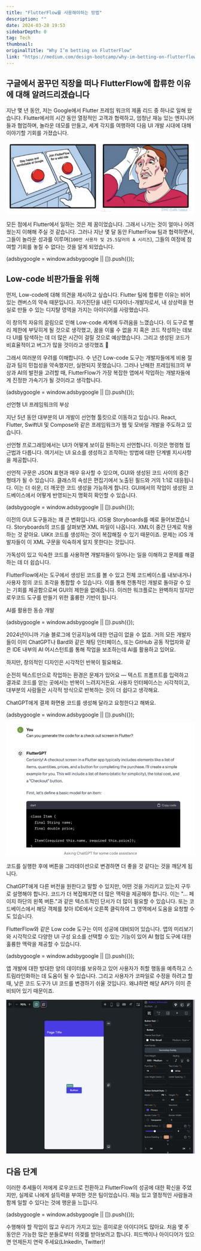 ```yaml
---
title: "FlutterFlow를 사용해야하는 방법"
description: ""
date: 2024-03-28 19:53
sidebarDepth: 0
tag: Tech
thumbnail: 
originalTitle: "Why I’m betting on FlutterFlow"
link: "https://medium.com/design-bootcamp/why-im-betting-on-flutterflow-5be09b551a70"
---
```



## 구글에서 꿈꾸던 직장을 떠나 FlutterFlow에 합류한 이유에 대해 알려드리겠습니다

지난 몇 년 동안, 저는 Google에서 Flutter 프레임 워크의 제품 리드 중 하나로 일해 왔습니다. Flutter에서의 시간 동안 열정적인 고객과 협력하고, 엄청난 재능 있는 엔지니어들과 협업하며, 놀라운 데모를 만들고, 세계 각지를 여행하여 다음 UI 개발 시대에 대해 이야기할 기회를 가졌습니다.

![이미지](./img/WhyImbettingonFlutterFlow_0.png)

모든 점에서 Flutter에서 일하는 것은 제 꿈이었습니다. 그래서 나가는 것이 얼마나 어려웠는지 이해해 주실 것 같습니다. 그러나 지난 몇 달 동안 FlutterFlow 팀과 협력하면서, 그들이 놀라운 성과를 이루며(`100만 사용자 및 25.5달러의 A 시리즈`), 그들의 여정에 참여할 기회를 놓칠 수 없다는 것을 알게 되었습니다.

<!-- ui-log 수평형 -->
<ins class="adsbygoogle"
  style="display:block"
  data-ad-client="ca-pub-4877378276818686"
  data-ad-slot="9743150776"
  data-ad-format="auto"
  data-full-width-responsive="true"></ins>
<component is="script">
(adsbygoogle = window.adsbygoogle || []).push({});
</component>

## Low-code 비판가들을 위해

먼저, Low-code에 대해 의견을 제시하고 싶습니다. Flutter 팀에 합류한 이유는 비어 있는 캔버스의 약속 때문입니다. 자가진단을 내린 디자이너-개발자로서, 내 상상력을 현실로 만들 수 있는 디지턀 영역을 가지는 아이디어를 사랑했습니다.

이 창의적 자유의 끌림으로 인해 Low-code 세계에 두려움을 느꼈습니다. 이 도구로 빨리 제한에 부딪히게 될 것으로 생각했고, 꿈을 이룰 수 없을 지 혹은 코드 작성하는 데보다 UI를 탐색하는 데 더 많은 시간이 걸릴 것으로 예상했습니다. 그리고 생성된 코드가 비효율적이고 버그가 많을 것이라고 생각했죠 🤷

그래서 여러분의 우려를 이해합니다. 수 년간 Low-code 도구는 개발자들에게 비용 절감과 팀의 민첩성을 약속했지만, 실현되지 못했습니다. 그러나 난해한 프레임워크의 부상과 AI의 발전을 고려할 때, FlutterFlow가 가장 복잡한 앱에서 작업하는 개발자들에게 진정한 가속기가 될 것이라고 생각합니다.

<!-- ui-log 수평형 -->
<ins class="adsbygoogle"
  style="display:block"
  data-ad-client="ca-pub-4877378276818686"
  data-ad-slot="9743150776"
  data-ad-format="auto"
  data-full-width-responsive="true"></ins>
<component is="script">
(adsbygoogle = window.adsbygoogle || []).push({});
</component>

선언형 UI 프레임워크의 부상

지난 5년 동안 대부분의 UI 개발이 선언형 툴킷으로 이동하고 있습니다. React, Flutter, SwiftUI 및 Compose와 같은 프레임워크가 웹 및 모바일 개발을 주도하고 있습니다.

선언형 프로그래밍에서는 UI가 어떻게 보이길 원하는지 선언합니다. 이것은 명령형 접근법과 다릅니다. 여기서는 UI 요소를 생성하고 조작하는 방법에 대한 단계별 지시사항을 제공합니다.

선언적 구문은 JSON 표현과 매우 유사할 수 있으며, GUI와 생성된 코드 사이의 중간 형태가 될 수 있습니다. 클래스의 속성은 편집기에서 노출된 필드와 거의 1:1로 대응됩니다. 이는 더 쉬운, 더 깨끗한 코드 생성을 가능하게 합니다. GUI에서의 작업이 생성된 코드베이스에서 어떻게 반영되는지 명확히 확인할 수 있습니다.

<!-- ui-log 수평형 -->
<ins class="adsbygoogle"
  style="display:block"
  data-ad-client="ca-pub-4877378276818686"
  data-ad-slot="9743150776"
  data-ad-format="auto"
  data-full-width-responsive="true"></ins>
<component is="script">
(adsbygoogle = window.adsbygoogle || []).push({});
</component>

이전의 GUI 도구들과는 꽤 큰 변화입니다. iOS용 Storyboards를 예로 들어보겠습니다. Storyboards의 코드를 살펴보면 XML 파일이 나옵니다. XML이 중간 단계로 작용하는 것 같아요. UIKit 코드를 생성하는 것이 복잡해질 수 있기 때문이죠. 문제는 iOS 개발자들이 이 XML 구문을 익숙하게 알지 못한다는 것입니다.

가독성이 있고 익숙한 코드를 사용하면 개발자들이 일어나는 일을 이해하고 문제를 해결하는 데 더 쉽습니다.

FlutterFlow에서는 도구에서 생성된 코드를 볼 수 있고 전체 코드베이스를 내보내거나 사용자 정의 코드 조각을 통합할 수 있습니다. 이를 통해 전통적인 개발로 돌아갈 수 있는 기회를 제공함으로써 GUI의 제한을 없애줍니다. 이러한 워크플로는 완벽하지 않지만 로우코드 도구를 만들기 위한 훌륭한 기반이 됩니다.

AI를 활용한 동승 개발

<!-- ui-log 수평형 -->
<ins class="adsbygoogle"
  style="display:block"
  data-ad-client="ca-pub-4877378276818686"
  data-ad-slot="9743150776"
  data-ad-format="auto"
  data-full-width-responsive="true"></ins>
<component is="script">
(adsbygoogle = window.adsbygoogle || []).push({});
</component>

2024년이니까 기술 블로그에 인공지능에 대한 언급이 없을 수 없죠. 거의 모든 개발자들이 이미 ChatGPT나 Bard와 같은 채팅 인터페이스, 또는 GitHub 공동 작업자와 같은 IDE 내부의 AI 어시스턴트를 통해 작업을 보조하는데 AI를 활용하고 있어요.

하지만, 창의적인 디자인은 시각적인 반복이 필요해요.

순전히 텍스트만으로 작업하는 환경은 문제가 있어요 — 텍스트 프롬프트를 입력하고 결과로 코드를 얻는 곳에서는 반복이 느려지거든요. 사용자 인터페이스는 시각적이고, 대부분의 사람들은 시각적 방식으로 반복하는 것이 더 쉽다고 생각해요.

ChatGPT에게 결제 화면용 코드를 생성해 달라고 요청한다고 해봐요.

<!-- ui-log 수평형 -->
<ins class="adsbygoogle"
  style="display:block"
  data-ad-client="ca-pub-4877378276818686"
  data-ad-slot="9743150776"
  data-ad-format="auto"
  data-full-width-responsive="true"></ins>
<component is="script">
(adsbygoogle = window.adsbygoogle || []).push({});
</component>

![FlutterFlow에 베팅하는 이유](./img/WhyImbettingonFlutterFlow_1.png)

코드를 실행한 후에 버튼을 그라데이션으로 변경하면 더 좋을 것 같다는 것을 깨닫게 됩니다.

ChatGPT에게 다른 버전을 원한다고 말할 수 있지만, 어떤 것을 가리키고 있는지 구두로 설명해야 합니다. 코드가 더 복잡해지면 더 많은 맥락을 제공해야 합니다. 이는 "... 페이지 하단의 왼쪽 버튼."과 같은 텍스트적인 단서가 더 많이 필요할 수 있습니다. 또는 코드베이스에서 해당 객체를 찾아 IDE에서 오른쪽 클릭하여 그 영역에서 도움을 요청할 수도 있습니다.

FlutterFlow와 같은 Low code 도구는 이미 성공에 대비되어 있습니다. 앱의 미리보기와 시각적으로 다양한 UI 구성 요소를 선택할 수 있는 기능이 있어 AI 협업 도구에 대한 훌륭한 맥락을 제공할 수 있습니다.

<!-- ui-log 수평형 -->
<ins class="adsbygoogle"
  style="display:block"
  data-ad-client="ca-pub-4877378276818686"
  data-ad-slot="9743150776"
  data-ad-format="auto"
  data-full-width-responsive="true"></ins>
<component is="script">
(adsbygoogle = window.adsbygoogle || []).push({});
</component>

앱 개발에 대한 방대한 양의 데이터를 보유하고 있어 사용자가 취할 행동을 예측하고 스트림라인화하는 데 도움이 될 수 있습니다. 그리고 사용자가 코파일로 수정을 하려고 할 때, 낮은 코드 도구가 UI 코드를 변경하기 쉬울 것입니다. 왜냐하면 해당 API가 이미 준비되어 있기 때문이죠.

![이미지](./img/WhyImbettingonFlutterFlow_2.png)

## 다음 단계

이러한 추세들이 저에게 로우코드로 전환하고 FlutterFlow의 성공에 대한 확신을 주었지만, 실제로 나에게 설득력을 부여한 것은 팀이었습니다. 재능 있고 열정적인 사람들과 함께 일할 수 있다는 것에 행운을 느낍니다.

<!-- ui-log 수평형 -->
<ins class="adsbygoogle"
  style="display:block"
  data-ad-client="ca-pub-4877378276818686"
  data-ad-slot="9743150776"
  data-ad-format="auto"
  data-full-width-responsive="true"></ins>
<component is="script">
(adsbygoogle = window.adsbygoogle || []).push({});
</component>

수행해야 할 작업이 많고 우리가 가지고 있는 흥미로운 아이디어도 많아요. 처음 몇 주 동안은 가능한 많은 분들로부터 의겢를 받아보려고 합니다. 피드백이나 아이디어가 있으면 언제든지 연락 주세요(LInkedIn, Twitter)!